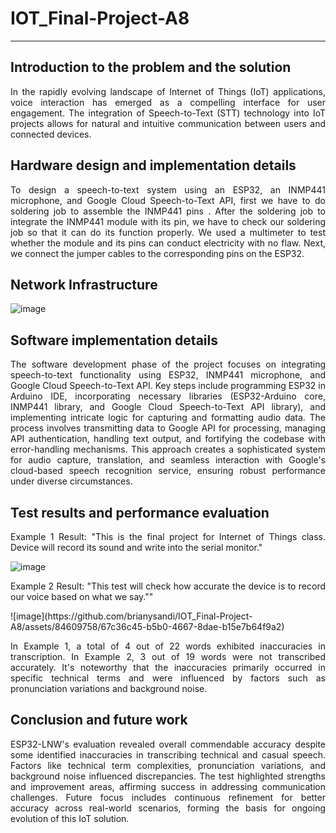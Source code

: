 # IOT_Final-Project-A8
<hr>

## Introduction to the problem and the solution
<p align="justify">In the rapidly evolving landscape of Internet of Things (IoT) applications, voice interaction has emerged as a compelling interface for user engagement. The integration of Speech-to-Text (STT) technology into IoT projects allows for natural and intuitive communication between users and connected devices. </p>

## Hardware design and implementation details
<p align="justify">To design a speech-to-text system using an ESP32, an INMP441 microphone, and Google Cloud Speech-to-Text API, first we have to do soldering job to assemble the INMP441 pins
. After the soldering job to integrate the INMP441 module with its pin, we have to check our soldering job so that it can do its function properly. We used a multimeter to test whether the module and its pins can conduct electricity with no flaw. Next, we connect the jumper cables to the corresponding pins on the ESP32. 
</p>

## Network Infrastructure
![image](https://github.com/brianysandi/IOT_Final-Project-A8/assets/84609758/89d97ca1-c31b-43e0-9a73-6fda95a0c152)

## Software implementation details 
<p align="justify">The software development phase of the project focuses on integrating speech-to-text functionality using ESP32, INMP441 microphone, and Google Cloud Speech-to-Text API. Key steps include programming ESP32 in Arduino IDE, incorporating necessary libraries (ESP32-Arduino core, INMP441 library, and Google Cloud Speech-to-Text API library), and implementing intricate logic for capturing and formatting audio data. The process involves transmitting data to Google API for processing, managing API authentication, handling text output, and fortifying the codebase with error-handling mechanisms. This approach creates a sophisticated system for audio capture, translation, and seamless interaction with Google's cloud-based speech recognition service, ensuring robust performance under diverse circumstances.</p>

## Test results and performance evaluation
<p align="justify">Example 1 Result: "This is the final project for Internet of Things class. Device will record its sound and write into the serial monitor."</p>

![image](https://github.com/brianysandi/IOT_Final-Project-A8/assets/84609758/a82c32f6-c94e-4a97-8c54-40eb97d90232)

<p align="justify">Example 2 Result: "This test will check how accurate the device is to record our voice based on what we say.""</p>
![image](https://github.com/brianysandi/IOT_Final-Project-A8/assets/84609758/67c36c45-b5b0-4667-8dae-b15e7b64f9a2)
<p align="justify">In Example 1, a total of 4 out of 22 words exhibited inaccuracies in transcription. In Example 2, 3 out of 19 words were not transcribed accurately. It's noteworthy that the inaccuracies primarily occurred in specific technical terms and were influenced by factors such as pronunciation variations and background noise.</p>


## Conclusion and future work
<p align="justify">ESP32-LNW's evaluation revealed overall commendable accuracy despite some identified inaccuracies in transcribing technical and casual speech. Factors like technical term complexities, pronunciation variations, and background noise influenced discrepancies. The test highlighted strengths and improvement areas, affirming success in addressing communication challenges. Future focus includes continuous refinement for better accuracy across real-world scenarios, forming the basis for ongoing evolution of this IoT solution. </p>
